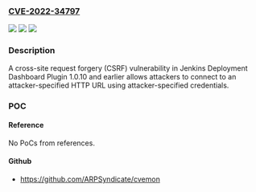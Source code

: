 ### [CVE-2022-34797](https://cve.mitre.org/cgi-bin/cvename.cgi?name=CVE-2022-34797)
![](https://img.shields.io/static/v1?label=Product&message=Jenkins%20Deployment%20Dashboard%20Plugin&color=blue)
![](https://img.shields.io/static/v1?label=Version&message=n%2Fa&color=blue)
![](https://img.shields.io/static/v1?label=Vulnerability&message=CWE-352%3A%20Cross-Site%20Request%20Forgery%20(CSRF)&color=brighgreen)

### Description

A cross-site request forgery (CSRF) vulnerability in Jenkins Deployment Dashboard Plugin 1.0.10 and earlier allows attackers to connect to an attacker-specified HTTP URL using attacker-specified credentials.

### POC

#### Reference
No PoCs from references.

#### Github
- https://github.com/ARPSyndicate/cvemon

